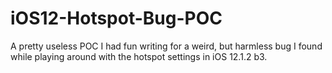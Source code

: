 # iOS12-Hotspot-Bug-POC
A pretty useless POC I had fun writing for a weird, but harmless bug I found while playing around with the hotspot settings in iOS 12.1.2 b3.
